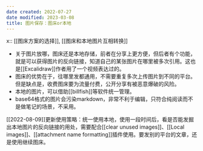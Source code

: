 ```yaml
---
date created: 2022-07-27
date modified: 2023-03-08
title: 图片保存：图床or本地
---
```


x:: [[图床方案的选择]], [[图床和本地图片互相转换]]

- 关于图片放哪，图床还是本地存储，前者在分享上更方便，但后者有个功能，就是可以获得图片的反向链接，知道自己的某张图片在哪里被多次引用。这也是[[Excalidraw]]作者用了一个视频表达过的。
- 图床的优势在于，往哪里发都通用，不需要重复多次上传图片到不同的平台。但是缺点是，收费图床要为流量付费，公开分享有被恶意爆破的风险。
- 本地的图片，可以借助[[billfish]]等软件统一管理。
- base64格式的图片会污染markdown，非常不利于编辑，只符合纯阅读而不是做笔记的场景，不采用。

[[2022-08-09]]更新使用策略：统一使用本地，使用一段时间后，看是否能发掘出本地图片的反向链接的用处，需要配合[[clear unused images]]、[[Local images]]、[[attachment name formatting]]插件使用。要发别的平台的文章，还是使用继续图床。
